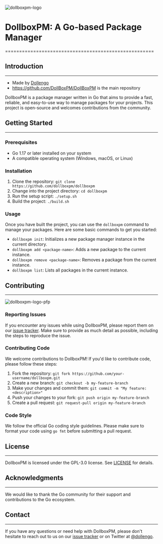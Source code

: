 
![dollboxpm-logo](https://github.com/user-attachments/assets/0bcbb4c3-e426-44a8-958b-d564c4a618bf)

# DollboxPM: A Go-based Package Manager
=====================================================

## Introduction
---------------

- Made by [Dollengo](https://github.com/Dollengo/DollBoxPM)
- https://github.com/DollBoxPM/DollBoxPM is the main repository

DollboxPM is a package manager written in Go that aims to provide a fast, reliable, and easy-to-use way to manage packages for your projects. This project is open-source and welcomes contributions from the community.

## Getting Started
---------------

### Prerequisites

* Go 1.17 or later installed on your system
* A compatible operating system (Windows, macOS, or Linux)

### Installation

1. Clone the repository: `git clone https://github.com/dollboxpm/dollboxpm`
2. Change into the project directory: `cd dollboxpm`
3. Run the setup script: `./setup.sh`
4. Build the project: `./build.sh`

### Usage

Once you have built the project, you can use the `dollboxpm` command to manage your packages. Here are some basic commands to get you started:

* `dollboxpm init`: Initializes a new package manager instance in the current directory.
* `dollboxpm add <package-name>`: Adds a new package to the current instance.
* `dollboxpm remove <package-name>`: Removes a package from the current instance.
* `dollboxpm list`: Lists all packages in the current instance.

## Contributing
---------------

![dollboxpm-logo-pfp](https://github.com/user-attachments/assets/c829e890-e63e-4384-adfa-91c64f348e4a)


### Reporting Issues

If you encounter any issues while using DollboxPM, please report them on our [issue tracker](https://github.com/dollboxpm/dollboxpm/issues). Make sure to provide as much detail as possible, including the steps to reproduce the issue.

### Contributing Code

We welcome contributions to DollboxPM! If you'd like to contribute code, please follow these steps:

1. Fork the repository: `git fork https://github.com/your-username/dollboxpm.git`
2. Create a new branch: `git checkout -b my-feature-branch`
3. Make your changes and commit them: `git commit -m "My feature: <description>"`
4. Push your changes to your fork: `git push origin my-feature-branch`
5. Create a pull request: `git request-pull origin my-feature-branch`

### Code Style

We follow the official Go coding style guidelines. Please make sure to format your code using `go fmt` before submitting a pull request.

## License
-------

DollboxPM is licensed under the GPL-3.0 license. See [LICENSE](LICENSE) for details.

## Acknowledgments
---------------

We would like to thank the Go community for their support and contributions to the Go ecosystem.

## Contact
-------

If you have any questions or need help with DollboxPM, please don't hesitate to reach out to us on our [issue tracker](https://github.com/dollboxpm/dollboxpm/issues) or on Twitter at [@dollengo](https://twitter.com/dollengo).

